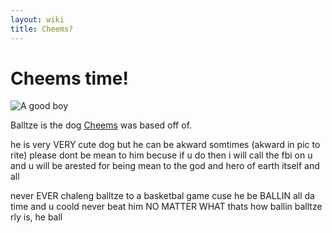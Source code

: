 ```yaml
---
layout: wiki
title: Cheems?
---
```

# Cheems time!

<!--StartFragment-->

![A good boy](https://static.wikia.nocookie.net/dogelore/images/9/95/Chill.jpg "CHEEMS")

<!--EndFragment-->

<!--StartFragment-->

Balltze is the dog [Cheems](https://dogelore.fandom.com/wiki/Cheemsburbger "Cheemsburbger") was based off of.

he is very VERY cute dog but he can be akward somtimes (akward in pic to rite) please dont be mean to him becuse if u do then i will call the fbi on u and u will be arested for being mean to the god and hero of earth itself and all

never EVER chaleng balltze to a basketbal game cuse he be BALLIN all da time and u coold never beat him NO MATTER WHAT thats how ballin balltze rly is, he ball

<!--EndFragment-->